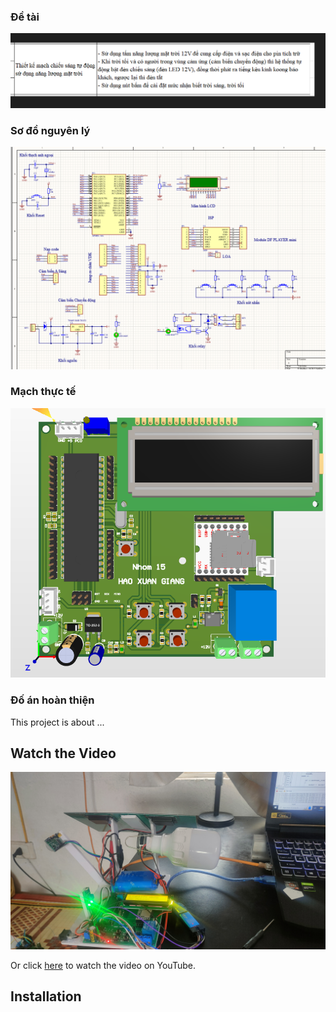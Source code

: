 ### Đề tài
![detai](image/Capture.PNG)
### Sơ đồ nguyên lý
![SDNL](image/SodoNL.PNG)
### Mạch thực tế
![3D](image/AnhMach3D.PNG)
### Đố án hoàn thiện

This project is about ...
## Watch the Video

[![Watch the video](image/IMG20240621093109.jpg)](https://www.youtube.com/watch?v=tKSbr131IrM)

Or click [here](https://www.youtube.com/watch?v=tKSbr131IrM) to watch the video on YouTube.

## Installation
